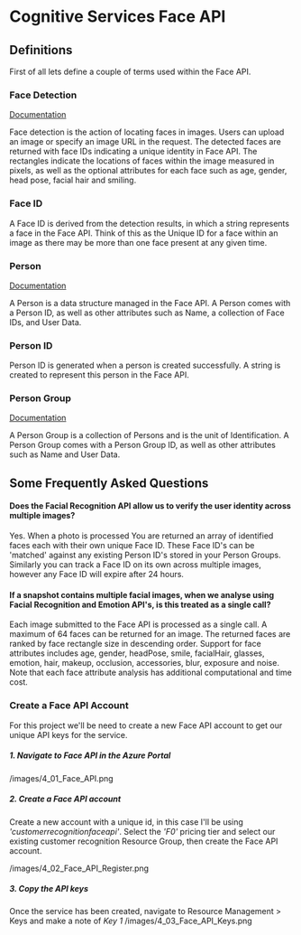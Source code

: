 # Cognitive Services Face API


## Definitions

First of all lets define a couple of terms used within the Face API.

### Face Detection
[Documentation](https://westus.dev.cognitive.microsoft.com/docs/services/563879b61984550e40cbbe8d/operations/563879b61984550f30395236)

Face detection is the action of locating faces in images. Users can upload an image or specify an image URL in the request. The detected faces are returned with face IDs indicating a unique identity in Face API. The rectangles indicate the locations of faces within the image measured in pixels, as well as the optional attributes for each face such as age, gender, head pose, facial hair and smiling.

### Face ID
A Face ID is derived from the detection results, in which a string represents a face in the Face API. Think of this as the Unique ID for a face within an image as there may be more than one face present at any given time.

### Person
[Documentation](https://westus.dev.cognitive.microsoft.com/docs/services/563879b61984550e40cbbe8d/operations/563879b61984550f3039523c)

A Person is a data structure managed in the Face API. A Person comes with a Person ID, as well as other attributes such as Name, a collection of Face IDs, and User Data.

### Person ID
Person ID is generated when a person is created successfully. A string is created to represent this person in the Face API.

### Person Group
[Documentation](https://westus.dev.cognitive.microsoft.com/docs/services/563879b61984550e40cbbe8d/operations/563879b61984550f30395244)

A Person Group is a collection of Persons and is the unit of Identification. A Person Group comes with a Person Group ID, as well as other attributes such as Name and User Data.

## Some Frequently Asked Questions
#### Does the Facial Recognition API allow us to verify the user identity across multiple images?

Yes. When a photo is processed You are returned an array of identified faces each with their own unique Face ID. These Face ID's can be 'matched' against any existing Person ID's stored in your Person Groups. Similarly you can track a Face ID on its own across multiple images, however any Face ID will expire after 24 hours.
 
#### If a snapshot contains multiple facial images, when we analyse using Facial Recognition and Emotion API's, is this treated as a single call?

Each image submitted to the Face API is processed as a single call. A maximum of 64 faces can be returned for an image. The returned faces are ranked by face rectangle size in descending order. Support for face attributes includes age, gender, headPose, smile, facialHair, glasses, emotion, hair, makeup, occlusion, accessories, blur, exposure and noise. Note that each face attribute analysis has additional computational and time cost.

### Create a Face API Account
For this project we'll be need to create a new Face API account to get our unique API keys for the service.

##### 1. Navigate to Face API in the Azure Portal

/images/4_01_Face_API.png

##### 2. Create a Face API account  
Create a new account with a unique id, in this case I'll be using _'customerrecognitionfaceapi'_. Select the _'F0'_ pricing tier and select our existing customer recognition Resource Group, then create the Face API account.

/images/4_02_Face_API_Register.png

##### 3. Copy the API keys  

Once the service has been created, navigate to Resource Management > Keys and make a note of _Key 1_
/images/4_03_Face_API_Keys.png